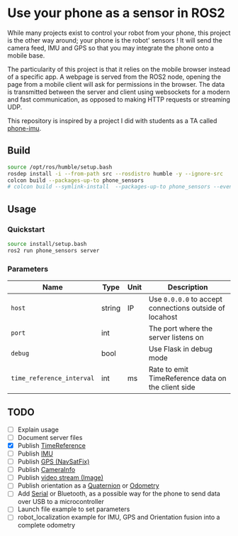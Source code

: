 # Use your phone as a sensor in ROS2

While many projects exist to control your robot from your phone, this project is the other way around; your phone is the robot' sensors ! It will send the camera feed, IMU and GPS so that you may integrate the phone onto a mobile base.

The particularity of this project is that it relies on the mobile browser instead of a specific app. A webpage is served from the ROS2 node, opening the page from a mobile client will ask for permissions in the browser. The data is transmitted between the server and client using websockets for a modern and fast communication, as opposed to making HTTP requests or streaming UDP.

This repository is inspired by a project I did with students as a TA called [phone-imu](https://github.com/vtalpaert/phone-imu).

## Build

```bash
source /opt/ros/humble/setup.bash
rosdep install -i --from-path src --rosdistro humble -y --ignore-src
colcon build --packages-up-to phone_sensors
# colcon build --symlink-install  --packages-up-to phone_sensors --event-handlers console_direct+
```

## Usage

### Quickstart

```bash
source install/setup.bash
ros2 run phone_sensors server
```

### Parameters

| Name | Type | Unit | Description |
|------|------|------|-------------|
| `host` | string | IP | Use `0.0.0.0` to accept connections outside of locahost |
| `port` | int | | The port where the server listens on |
| `debug` | bool | | Use Flask in debug mode |
| `time_reference_interval` | int | ms | Rate to emit TimeReference data on the client side |

## TODO

- [ ] Explain usage
- [ ] Document server files
- [x] Publish [TimeReference](https://docs.ros2.org/foxy/api/sensor_msgs/msg/TimeReference.html)
- [ ] Publish [IMU](https://docs.ros2.org/foxy/api/sensor_msgs/msg/Imu.html)
- [ ] Publish [GPS (NavSatFix)](https://docs.ros2.org/foxy/api/sensor_msgs/msg/NavSatFix.html)
- [ ] Publish [CameraInfo](https://docs.ros2.org/foxy/api/sensor_msgs/msg/CameraInfo.html)
- [ ] Publish [video stream (Image)](https://docs.ros2.org/foxy/api/sensor_msgs/msg/Image.html)
- [ ] Publish orientation as a [Quaternion](http://docs.ros.org/en/api/geometry_msgs/html/msg/Quaternion.html) or [Odometry](http://docs.ros.org/en/api/nav_msgs/html/msg/Odometry.html)
- [ ] Add [Serial](https://developer.mozilla.org/en-US/docs/Web/API/Web_Serial_API) or Bluetooth, as a possible way for the phone to send data over USB to a microcontroller
- [ ] Launch file example to set parameters
- [ ] robot_localization example for IMU, GPS and Orientation fusion into a complete odometry
